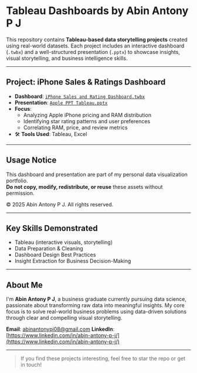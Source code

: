 # Tableau Dashboards by Abin Antony P J

This repository contains **Tableau-based data storytelling projects** created using real-world datasets. Each project includes an interactive dashboard (`.twbx`) and a well-structured presentation (`.pptx`) to showcase insights, visual storytelling, and business intelligence skills.

---

## Project: iPhone Sales & Ratings Dashboard

- **Dashboard**: [`iPhone Sales and Rating Dashboard.twbx`](iPhone%20sales%20and%20rating%20dashboard%20.twbx)
- **Presentation**: [`Apple PPT Tableau.pptx`](apple%20ppt%20tableau.pptx)
- **Focus**:
  - Analyzing Apple iPhone pricing and RAM distribution
  - Identifying star rating patterns and user preferences
  - Correlating RAM, price, and review metrics
- 🛠️ **Tools Used**: Tableau, Excel

---

## Usage Notice

This dashboard and presentation are part of my personal data visualization portfolio.  
**Do not copy, modify, redistribute, or reuse** these assets without permission.

© 2025 Abin Antony P J. All rights reserved.

---

## Key Skills Demonstrated

- Tableau (interactive visuals, storytelling)
- Data Preparation & Cleaning
- Dashboard Design Best Practices
- Insight Extraction for Business Decision-Making

---

## About Me

I'm **Abin Antony P J**, a business graduate currently pursuing data science, passionate about transforming raw data into meaningful insights. My core focus is to solve real-world business problems using data-driven solutions through clear and compelling visual storytelling.

**Email**: [abinantonypj08@gmail.com](abinantonypj08@gmail.com)
**LinkedIn**: [https://www.linkedin.com/in/abin-antony-p-j/](https://www.linkedin.com/in/abin-antony-p-j/)

---

> If you find these projects interesting, feel free to star the repo or get in touch!
